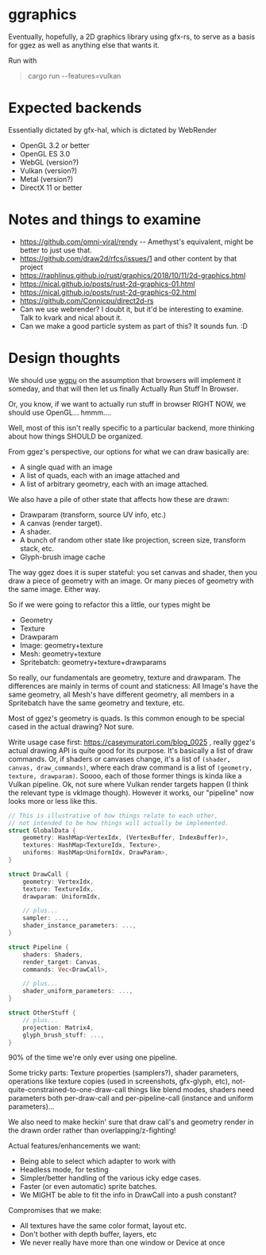 # ggraphics

Eventually, hopefully, a 2D graphics library using gfx-rs, to serve as a
basis for ggez as well as anything else that wants it.

Run with

> cargo run --features=vulkan

# Expected backends

Essentially dictated by gfx-hal, which is dictated by WebRender

 * OpenGL 3.2 or better
 * OpenGL ES 3.0
 * WebGL (version?)
 * Vulkan (version?)
 * Metal (version?)
 * DirectX 11 or better

# Notes and things to examine

 * https://github.com/omni-viral/rendy -- Amethyst's equivalent, might be better to just use that.
 * https://github.com/draw2d/rfcs/issues/1 and other content by that project
 * https://raphlinus.github.io/rust/graphics/2018/10/11/2d-graphics.html
 * https://nical.github.io/posts/rust-2d-graphics-01.html
 * https://nical.github.io/posts/rust-2d-graphics-02.html
 * https://github.com/Connicpu/direct2d-rs
 * Can we use webrender?  I doubt it, but it'd be interesting to examine.  Talk to kvark
   and nical about it.
 * Can we make a good particle system as part of this?  It sounds fun.  :D

# Design thoughts

We should use [wgpu](https://crates.io/crates/wgpu) on the assumption that browsers will implement it
someday, and that will then let us finally Actually Run Stuff In Browser.

Or, you know, if we want to actually run stuff in browser RIGHT NOW, we should use OpenGL... hmmm....

Well, most of this isn't really specific to a particular backend, more thinking about how things
SHOULD be organized.

From ggez's perspective, our options for what we can draw basically are:

 * A single quad with an image
 * A list of quads, each with an image attached and 
 * A list of arbitrary geometry, each with an image attached.

We also have a pile of other state that affects how these are drawn:

 * Drawparam (transform, source UV info, etc.)
 * A canvas (render target).
 * A shader.
 * A bunch of random other state like projection, screen size, transform stack, etc.
 * Glyph-brush image cache

The way ggez does it is super stateful: you set canvas and shader, then you draw a piece of geometry
with an image.  Or many pieces of geometry with the same image.  Either way.

So if we were going to refactor this a little, our types might be

 * Geometry
 * Texture
 * Drawparam
 * Image: geometry+texture
 * Mesh: geometry+texture
 * Spritebatch: geometry+texture+drawparams

So really, our fundamentals are geometry, texture and drawparam.  The differences are mainly in terms
of count and staticness: All Image's have the same geometry, all Mesh's have different geometry, all
members in a Spritebatch have the same geometry and texture, etc.

Most of ggez's geometry is quads.  Is this common enough to be special cased in the actual drawing?
Not sure.

Write usage case first: https://caseymuratori.com/blog_0025 , really ggez's actual drawing API is
quite good for its purpose.  It's basically a list of draw commands.  Or, if shaders or canvases
change, it's a list of `(shader, canvas, draw_commands)`, where each draw command is a list of
`(geometry, texture, drawparam)`.  Soooo, each of those former things is kinda like a Vulkan pipeline.
Ok, not sure where Vulkan render targets happen (I think the relevant type is vkImage though).
However it works, our "pipeline" now looks more or less like this.

```rust
// This is illustrative of how things relate to each other,
// not intended to be how things will actually be implemented.
struct GlobalData {
    geometry: HashMap<VertexIdx, (VertexBuffer, IndexBuffer)>,
    textures: HashMap<TextureIdx, Texture>,
    uniforms: HashMap<UniformIdx, DrawParam>,
}

struct DrawCall {
    geometry: VertexIdx,
    texture: TextureIdx,
    drawparam: UniformIdx,

    // plus...
    sampler: ...,
    shader_instance_parameters: ...,
}

struct Pipeline {
    shaders: Shaders,
    render_target: Canvas,
    commands: Vec<DrawCall>,

    // plus...
    shader_uniform_parameters: ...,
}

struct OtherStuff {
    // plus...
    projection: Matrix4,
    glyph_brush_stuff: ...,
}
```

90% of the time we're only ever using one pipeline.

Some tricky parts: Texture properties (samplers?), shader parameters, operations like texture copies
(used in screenshots, gfx-glyph, etc), not-quite-constrained-to-one-draw-call things like blend
modes, shaders need parameters both per-draw-call and per-pipeline-call (instance and uniform
parameters)...

We also need to make heckin' sure that draw call's and geometry render in the drawn order rather than
overlapping/z-fighting!

Actual features/enhancements we want:

 * Being able to select which adapter to work with
 * Headless mode, for testing
 * Simpler/better handling of the various icky edge cases.
 * Faster (or even automatic) sprite batches.
 * We MIGHT be able to fit the info in DrawCall into a push constant?

Compromises that we make:

 * All textures have the same color format, layout etc.
 * Don't bother with depth buffer, layers, etc
 * We never really have more than one window or Device at once
